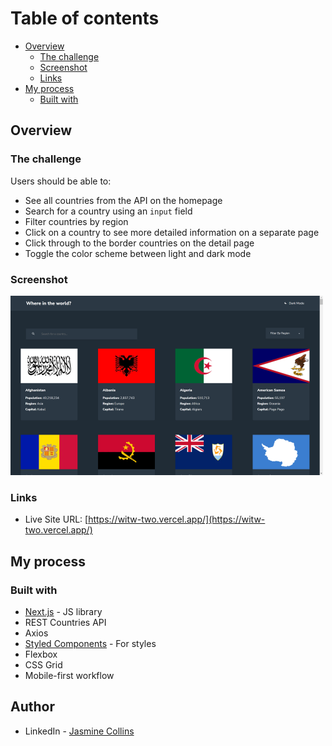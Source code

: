 # Table of contents

- [Overview](#overview)
  - [The challenge](#the-challenge)
  - [Screenshot](#screenshot)
  - [Links](#links)
- [My process](#my-process)
  - [Built with](#built-with)
  
 
## Overview

### The challenge

Users should be able to:

- See all countries from the API on the homepage
- Search for a country using an `input` field
- Filter countries by region
- Click on a country to see more detailed information on a separate page
- Click through to the border countries on the detail page
- Toggle the color scheme between light and dark mode 

### Screenshot

![Where in the World app ](./public/project-screenshot.png)

### Links

- Live Site URL: [https://witw-two.vercel.app/](https://witw-two.vercel.app/)

## My process

### Built with


- [Next.js](https://reactjs.org/) - JS library
- REST Countries API
- Axios
- [Styled Components](https://styled-components.com/) - For styles
- Flexbox
- CSS Grid
- Mobile-first workflow

## Author

- LinkedIn - [Jasmine Collins](https://www.linkedin.com/in/jmc414/)



